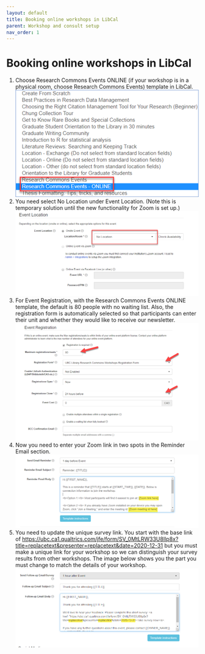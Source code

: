 ```yaml
---
layout: default
title: Booking online workshops in LibCal
parent: Workshop and consult setup
nav_order: 1
---
```

# Booking online workshops in LibCal
1. Choose Research Commons Events ONLINE (if your workshop is in a physical room, choose Research Commons Events) template in LibCal.
![](../../assets/images/picktemplate.png)
2. You need select No Location under Event Location. (Note this is temporary solution until the new functionality for Zoom is set up.)
![](../../assets/images/eventlocationnolocation.png)
3. For Event Registration, with the Research Commons Events ONLINE template, the default is 80 people with no waiting list. Also, the registration form is automatically selected so that participants can enter their unit and whether they would like to receive our newsletter.
![](../../assets/images/eventregistrationinfo.png)
4.  Now you need to enter your Zoom link in two spots in the Reminder Email section.
![](../../assets/images/zoomlinkentry.png)
5. You need to update the unique survey link. You start with the base link of <a href="https://ubc.ca1.qualtrics.com/jfe/form/SV_0MtLRW33U8lIp8x?title=replacetext&presenter=replacetext&date=2020-12-31" target="_blank">https://ubc.ca1.qualtrics.com/jfe/form/SV_0MtLRW33U8lIp8x?title=replacetext&presenter=replacetext&date=2020-12-31</a> but you must make a unique link for your workshop so we can distinguish your survey results from other workshops.  The image below shows you the part you must change to match the details of your workshop. 
![](../../assets/images/uniquesurveylinkfollowup.png)
